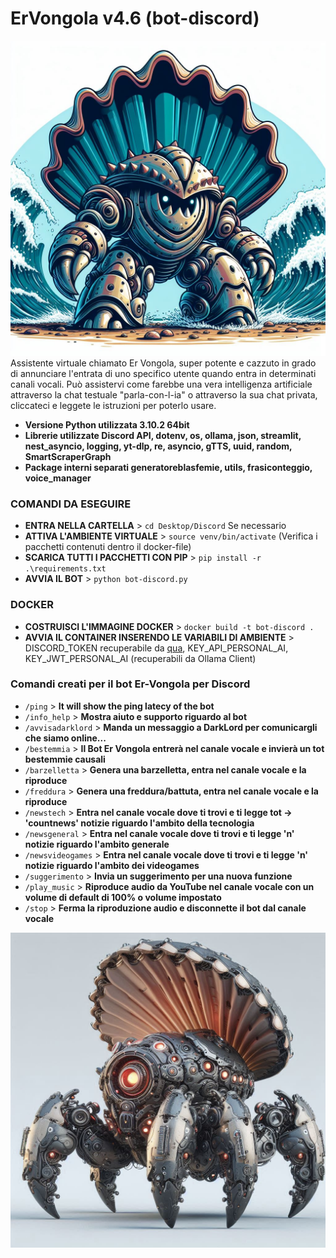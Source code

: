 # ErVongola v4.6 (bot-discord)
![Logo](immagine_profilo.jpg)
Assistente virtuale chiamato Er Vongola, super potente e cazzuto in grado di annunciare l'entrata di uno specifico utente quando entra in determinati canali vocali. Può assistervi come farebbe una vera intelligenza artificiale attraverso la chat testuale "parla-con-l-ia" o attraverso la sua chat privata, cliccateci e leggete le istruzioni per poterlo usare.

- **Versione Python utilizzata 3.10.2 64bit**
- **Librerie utilizzate Discord API, dotenv, os, ollama, json, streamlit, nest_asyncio, logging, yt-dlp, re, asyncio, gTTS, uuid, random, SmartScraperGraph**
- **Package interni separati generatoreblasfemie, utils, frasiconteggio, voice_manager**


### COMANDI DA ESEGUIRE
- **ENTRA NELLA CARTELLA** >  ```cd Desktop/Discord```
Se necessario
- **ATTIVA L'AMBIENTE VIRTUALE** >  ```source venv/bin/activate```
(Verifica i pacchetti contenuti dentro il docker-file)
- **SCARICA TUTTI I PACCHETTI CON PIP** >  ```pip install -r .\requirements.txt```
- **AVVIA IL BOT** >  ```python bot-discord.py```

### DOCKER
- **COSTRUISCI L'IMMAGINE DOCKER** >  ```docker build -t bot-discord .```
- **AVVIA IL CONTAINER INSERENDO LE VARIABILI DI AMBIENTE** >  DISCORD_TOKEN recuperabile da [qua](https://discord.com/developers/applications), KEY_API_PERSONAL_AI, KEY_JWT_PERSONAL_AI (recuperabili da Ollama Client)


### Comandi creati per il bot Er-Vongola per Discord
- ``` /ping ``` > **It will show the ping latecy of the bot**
- ``` /info_help ``` > **Mostra aiuto e supporto riguardo al bot**
- ``` /avvisadarklord ``` > **Manda un messaggio a DarkLord per comunicargli che siamo online...**
- ``` /bestemmia ``` > **Il Bot Er Vongola entrerà nel canale vocale e invierà un tot bestemmie causali**
- ``` /barzelletta ``` > **Genera una barzelletta, entra nel canale vocale e la riproduce**
- ``` /freddura ``` > **Genera una freddura/battuta, entra nel canale vocale e la riproduce**
- ``` /newstech ``` > **Entra nel canale vocale dove ti trovi e ti legge tot -> 'countnews' notizie riguardo l'ambito della tecnologia**
- ``` /newsgeneral ``` > **Entra nel canale vocale dove ti trovi e ti legge 'n' notizie riguardo l'ambito generale**
- ``` /newsvideogames ``` > **Entra nel canale vocale dove ti trovi e ti legge 'n' notizie riguardo l'ambito dei videogames**
- ``` /suggerimento ``` > **Invia un suggerimento per una nuova funzione**
- ``` /play_music ``` > **Riproduce audio da YouTube nel canale vocale con un volume di default di 100% o volume impostato**
- ``` /stop ``` > **Ferma la riproduzione audio e disconnette il bot dal canale vocale**


![Copertina](ervongola-banner.jpeg)
